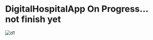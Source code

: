 # DigitalHospitalApp On Progress... not finish yet
![d1](https://user-images.githubusercontent.com/27727748/146353172-520ed367-4cb6-42f8-a7cf-58e1f5f5c07b.png)
